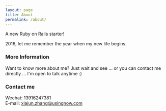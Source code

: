```yaml
---
layout: page
title: About
permalink: /about/
---
```


A new Ruby on Rails starter!

2016, let me remember the year when my new life begins. 

### More Information

Want to know more about me? Just wait and see ... or you can contact me directly ... I'm open to talk anytime :)

### Contact me

Wechat: 13916247381         
E-mail: [xiajun.zhang@usingnow.com](mailto:xiajun.zhang@usingnow.com)